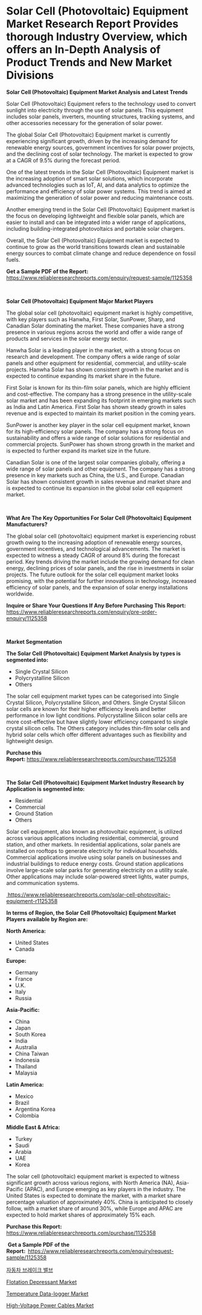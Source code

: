 <p><h1>Solar Cell (Photovoltaic) Equipment Market Research Report Provides thorough Industry Overview, which offers an In-Depth Analysis of Product Trends and New Market Divisions</h1></p><p><strong>Solar Cell (Photovoltaic) Equipment Market Analysis and Latest Trends</strong></p>
<p><p>Solar Cell (Photovoltaic) Equipment refers to the technology used to convert sunlight into electricity through the use of solar panels. This equipment includes solar panels, inverters, mounting structures, tracking systems, and other accessories necessary for the generation of solar power.</p><p>The global Solar Cell (Photovoltaic) Equipment market is currently experiencing significant growth, driven by the increasing demand for renewable energy sources, government incentives for solar power projects, and the declining cost of solar technology. The market is expected to grow at a CAGR of 9.5% during the forecast period.</p><p>One of the latest trends in the Solar Cell (Photovoltaic) Equipment market is the increasing adoption of smart solar solutions, which incorporate advanced technologies such as IoT, AI, and data analytics to optimize the performance and efficiency of solar power systems. This trend is aimed at maximizing the generation of solar power and reducing maintenance costs.</p><p>Another emerging trend in the Solar Cell (Photovoltaic) Equipment market is the focus on developing lightweight and flexible solar panels, which are easier to install and can be integrated into a wider range of applications, including building-integrated photovoltaics and portable solar chargers.</p><p>Overall, the Solar Cell (Photovoltaic) Equipment market is expected to continue to grow as the world transitions towards clean and sustainable energy sources to combat climate change and reduce dependence on fossil fuels.</p></p>
<p><strong>Get a Sample PDF of the Report:&nbsp;</strong> <a href="https://www.reliableresearchreports.com/enquiry/request-sample/1125358">https://www.reliableresearchreports.com/enquiry/request-sample/1125358</a></p>
<p>&nbsp;</p>
<p><strong>Solar Cell (Photovoltaic) Equipment Major Market Players</strong></p>
<p><p>The global solar cell (photovoltaic) equipment market is highly competitive, with key players such as Hanwha, First Solar, SunPower, Sharp, and Canadian Solar dominating the market. These companies have a strong presence in various regions across the world and offer a wide range of products and services in the solar energy sector.</p><p>Hanwha Solar is a leading player in the market, with a strong focus on research and development. The company offers a wide range of solar panels and other equipment for residential, commercial, and utility-scale projects. Hanwha Solar has shown consistent growth in the market and is expected to continue expanding its market share in the future.</p><p>First Solar is known for its thin-film solar panels, which are highly efficient and cost-effective. The company has a strong presence in the utility-scale solar market and has been expanding its footprint in emerging markets such as India and Latin America. First Solar has shown steady growth in sales revenue and is expected to maintain its market position in the coming years.</p><p>SunPower is another key player in the solar cell equipment market, known for its high-efficiency solar panels. The company has a strong focus on sustainability and offers a wide range of solar solutions for residential and commercial projects. SunPower has shown strong growth in the market and is expected to further expand its market size in the future.</p><p>Canadian Solar is one of the largest solar companies globally, offering a wide range of solar panels and other equipment. The company has a strong presence in key markets such as China, the U.S., and Europe. Canadian Solar has shown consistent growth in sales revenue and market share and is expected to continue its expansion in the global solar cell equipment market.</p></p>
<p>&nbsp;</p>
<p><strong>What Are The Key Opportunities For Solar Cell (Photovoltaic) Equipment Manufacturers?</strong></p>
<p><p>The global solar cell (photovoltaic) equipment market is experiencing robust growth owing to the increasing adoption of renewable energy sources, government incentives, and technological advancements. The market is expected to witness a steady CAGR of around 8% during the forecast period. Key trends driving the market include the growing demand for clean energy, declining prices of solar panels, and the rise in investments in solar projects. The future outlook for the solar cell equipment market looks promising, with the potential for further innovations in technology, increased efficiency of solar panels, and the expansion of solar energy installations worldwide.</p></p>
<p><strong>Inquire or Share Your Questions If Any Before Purchasing This Report:</strong> <a href="https://www.reliableresearchreports.com/enquiry/pre-order-enquiry/1125358">https://www.reliableresearchreports.com/enquiry/pre-order-enquiry/1125358</a></p>
<p>&nbsp;</p>
<p><strong>Market Segmentation</strong></p>
<p><strong>The Solar Cell (Photovoltaic) Equipment Market Analysis by types is segmented into:</strong></p>
<p><ul><li>Single Crystal Silicon</li><li>Polycrystalline Silicon</li><li>Others</li></ul></p>
<p><p>The solar cell equipment market types can be categorised into Single Crystal Silicon, Polycrystalline Silicon, and Others. Single Crystal Silicon solar cells are known for their higher efficiency levels and better performance in low light conditions. Polycrystalline Silicon solar cells are more cost-effective but have slightly lower efficiency compared to single crystal silicon cells. The Others category includes thin-film solar cells and hybrid solar cells which offer different advantages such as flexibility and lightweight design.</p></p>
<p><strong>Purchase this Report:&nbsp;</strong><a href="https://www.reliableresearchreports.com/purchase/1125358">https://www.reliableresearchreports.com/purchase/1125358</a></p>
<p>&nbsp;</p>
<p><strong>The Solar Cell (Photovoltaic) Equipment Market Industry Research by Application is segmented into:</strong></p>
<p><ul><li>Residential</li><li>Commercial</li><li>Ground Station</li><li>Others</li></ul></p>
<p><p>Solar cell equipment, also known as photovoltaic equipment, is utilized across various applications including residential, commercial, ground station, and other markets. In residential applications, solar panels are installed on rooftops to generate electricity for individual households. Commercial applications involve using solar panels on businesses and industrial buildings to reduce energy costs. Ground station applications involve large-scale solar parks for generating electricity on a utility scale. Other applications may include solar-powered street lights, water pumps, and communication systems.</p></p>
<p><a href="https://www.reliableresearchreports.com/solar-cell-photovoltaic-equipment-r1125358">&nbsp;https://www.reliableresearchreports.com/solar-cell-photovoltaic-equipment-r1125358</a></p>
<p><strong>In terms of Region, the Solar Cell (Photovoltaic) Equipment Market Players available by Region are:</strong></p>
<p>
    <p> <strong> North America: </strong>
        <ul>
            <li>United States</li>
            <li>Canada</li>
        </ul>
        </p> 
    <p> <strong> Europe: </strong>
        <ul>
            <li>Germany</li>
            <li>France</li>
            <li>U.K.</li>
            <li>Italy</li>
            <li>Russia</li>
        </ul>
        </p> 
    <p> <strong> Asia-Pacific: </strong>
        <ul>
            <li>China</li>
            <li>Japan</li>
            <li>South Korea</li>
            <li>India</li>
            <li>Australia</li>
            <li>China Taiwan</li>
            <li>Indonesia</li>
            <li>Thailand</li>
            <li>Malaysia</li>
        </ul>
        </p> 
    <p> <strong> Latin America: </strong>
        <ul>
            <li>Mexico</li>
            <li>Brazil</li>
            <li>Argentina Korea</li>
            <li>Colombia</li>
        </ul>
        </p> 
    <p> <strong> Middle East & Africa: </strong>
        <ul>
            <li>Turkey</li>
            <li>Saudi</li>
            <li>Arabia</li>
            <li>UAE</li>
            <li>Korea</li>
        </ul>
    </p>
    </p>
<p><p>The solar cell (photovoltaic) equipment market is expected to witness significant growth across various regions, with North America (NA), Asia-Pacific (APAC), and Europe emerging as key players in the industry. The United States is expected to dominate the market, with a market share percentage valuation of approximately 40%. China is anticipated to closely follow, with a market share of around 30%, while Europe and APAC are expected to hold market shares of approximately 15% each.</p></p>
<p><strong>Purchase this Report: </strong><a href="https://www.reliableresearchreports.com/purchase/1125358">https://www.reliableresearchreports.com/purchase/1125358</a></p>
<p>&nbsp;<strong>Get a Sample PDF of the Report:&nbsp;&nbsp;</strong><a href="https://www.reliableresearchreports.com/enquiry/request-sample/1125358">https://www.reliableresearchreports.com/enquiry/request-sample/1125358</a></p>
<p><strong></strong></p>
<p><p><a href="https://github.com/TobyKub4685/Market-Research-Report-List-1/blob/main/693795435800.md">자동차 브레이크 밸브</a></p><p><a href="https://issuu.com/reportprime-2/docs/flotation-depressant-market-size-2030.pptx">Flotation Depressant Market</a></p><p><a href="https://github.com/jaidynmorantestelletmjzya/Market-Research-Report-List-2/blob/main/temperature-data-logger-market.md">Temperature Data-logger Market</a></p><p><a href="https://github.com/ruddyyedelwadw/Market-Research-Report-List-2/blob/main/high-voltage-power-cables-market.md">High-Voltage Power Cables Market</a></p></p>